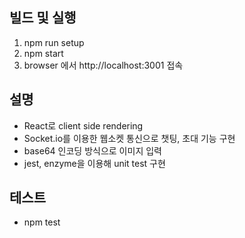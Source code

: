 ## 빌드 및 실행
1. npm run setup
2. npm start
3. browser 에서 http://localhost:3001 접속

## 설명
- React로 client side rendering
- Socket.io를 이용한 웹소켓 통신으로 챗팅, 초대 기능 구현
- base64 인코딩 방식으로 이미지 입력
- jest, enzyme을 이용해 unit test 구현 

## 테스트
- npm test
